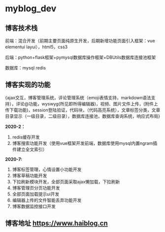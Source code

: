 # myblog_dev

## 博客技术栈

前端：混合开发（前期主要页面纯原生开发，后期新增功能页面引入框架：vue elementui layui），html5，css3

后端：python+flask框架+pymysql数据库操作框架+DBUtils数据库连接池框架

数据库：mysql redis

## 博客实现的功能

{ajax交互，博客管理系统，评论管理系统（emoji表情支持，markdown语法支持），评论@功能，wyswyg(所见即所得编辑器)，视频、图片文件上传，(附件上传下载功能)，session登陆验证，代码块，（代码高亮系统），文章标签分类，文章目录显示（一级目录，二级目录），数据库连接池，数据库查询系统，响应式布局}

**2020-2：**
1. redis缓存开发
2. 博客搜索功能开发（使用vue框架开发前端，数据库使用mysql内置ngram插件建立全文索引）

**2020-7:**
1. 博客标签管理，心情设置小功能开发
2. 博客草稿功能开发
3. 下拉刷新模块开发，全部页面采取ajax懒加载，下拉刷新
4. 博客管理页分页功能开发
5. 全部页面加载提示ui开发
6. 编辑器上传的文件智能丢弃功能开发
7. 博客数据监控接口开发

## 博客地址 https://www.haiblog.cn
